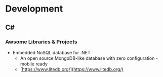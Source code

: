 # Development
## C#

### Awsome Libraries & Projects

* Embedded NoSQL database for .NET
	* An open source MongoDB-like database with zero conﬁguration - mobile ready
	* [https://www.litedb.org/](https://www.litedb.org/)
